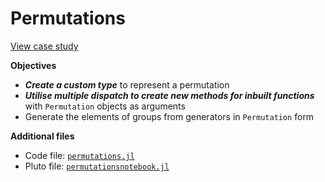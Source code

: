 # Permutations

[View case study](https://sje30.github.io/catam-julia/casestudies/Permutations/permutationsnotebook.html)

**Objectives**
- ***Create a custom type*** to represent a permutation
- ***Utilise multiple dispatch to create new methods for inbuilt functions*** with `Permutation` objects as arguments
- Generate the elements of groups from generators in `Permutation` form

**Additional files**
- Code file: [`permutations.jl`](https://sje30.github.io/catam-julia/casestudies/Permutations/Permutations.jl)
- Pluto file: [`permutationsnotebook.jl`](https://sje30.github.io/catam-julia/casestudies/Permutations/permutationsnotebook.jl)
